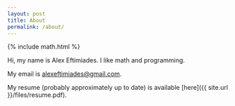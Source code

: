 ```yaml
---
layout: post
title: About
permalink: /about/
---
```

{% include math.html %}

Hi, my name is Alex Eftimiades. I like math and programming.

My email is <alexeftimiades@gmail.com>.

My resume (probably approximately up to date) is available [here]({{ site.url }}/files/resume.pdf).

